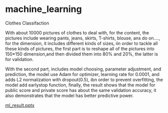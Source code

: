 # machine_learning
Clothes Classifaction

With about 10000 pictures of clothes to deal with, for the content, the pictures include wearing pants, jeans, skirts, T-shirts, blouse, ans do on...., for the dimension, it includes different kinds of sizes, iin order to tackle all these kinds of pictures, the first part is to reshape all of the pictures into 150*150 dimension,and then divided them into 80% and 20%, the latter is for validation.

With the second part, includes model choosing, parameter adjustment, and prediction, the model use Adam for optimizer, learning rate for 0.0001, and adds L2 normalization with dropout(0.5), ibn order to prevent overfitting, the model add earlystop function, finally, the result shows that the model for public score and private score has about the same validation accuracy, it also demonstrates that the model has better predictive power.



[ml_result.pptx](https://github.com/garyold/machine_learning/files/11712806/ml_result.pptx)
